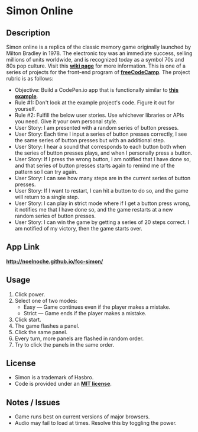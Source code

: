 Simon Online
===


Description
---
Simon online is a replica of the classic memory game originally launched by Milton Bradley in 1978. The electronic toy was an immediate success, 
selling millions of units worldwide, and is recognized today as a symbol 70s and 80s pop culture. 
Visit this **[wiki page](https://en.wikipedia.org/wiki/Simon_(game))** for more information. This is one of a series of projects for the 
front-end program of **[freeCodeCamp](http://www.freecodecamp.com/)**. The project rubric is as follows:

+ Objective: Build a CodePen.io app that is functionally similar to **[this example](http://codepen.io/FreeCodeCamp/full/obYBjE)**.
+ Rule #1: Don't look at the example project's code. Figure it out for yourself.
+ Rule #2: Fulfill the below user stories. Use whichever libraries or APIs you need. Give it your own personal style.
+ User Story: I am presented with a random series of button presses.
+ User Story: Each time I input a series of button presses correctly, I see the same series of button presses but with an additional step.
+ User Story: I hear a sound that corresponds to each button both when the series of button presses plays, and when I personally press a button.
+ User Story: If I press the wrong button, I am notified that I have done so, and that series of button presses starts again to remind me of the pattern so I can try again.
+ User Story: I can see how many steps are in the current series of button presses.
+ User Story: If I want to restart, I can hit a button to do so, and the game will return to a single step.
+ User Story: I can play in strict mode where if I get a button press wrong, it notifies me that I have done so, and the game restarts at a new random series of button presses.
+ User Story: I can win the game by getting a series of 20 steps correct. I am notified of my victory, then the game starts over.


App Link
---
**<http://noelnoche.github.io/fcc-simon/>**


Usage
---
1. Click power.
2. Select one of two modes:
    + Easy &mdash; Game continues even if the player makes a mistake.
    + Strict &mdash; Game ends if the player makes a mistake.
3. Click start.
4. The game flashes a panel.
5. Click the same panel.
6. Every turn, more panels are flashed in random order.
7. Try to click the panels in the same order.


License
---
+ Simon is a trademark of Hasbro.
+ Code is provided under an **[MIT license](https://github.com/noelnoche/fcc-pomodoro-clock/blob/gh-pages/LICENSE.md)**.


Notes / Issues
---
+ Game runs best on current versions of major browsers. 
+ Audio may fail to load at times. Resolve this by toggling the power.
